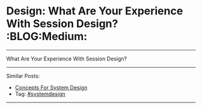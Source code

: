 # Design: What Are Your Experience With Session Design?     :BLOG:Medium:


---

What Are Your Experience With Session Design?  

---

Similar Posts:  
-   [Concepts For System Design](https://brain.dennyzhang.com/design-concept)
-   Tag: [#systemdesign](https://brain.dennyzhang.com/tag/systemdesign)

---